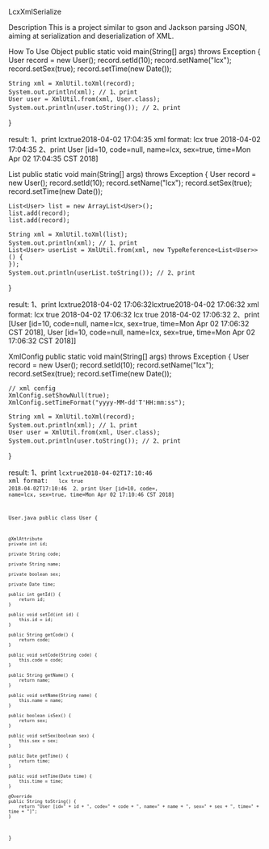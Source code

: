 LcxXmlSerialize

Description
This is a project similar to gson and Jackson parsing JSON, aiming at serialization and deserialization of XML.

How To Use
Object
public static void main(String[] args) throws Exception {
	User record = new User();
	record.setId(10);
	record.setName("lcx");
	record.setSex(true);
	record.setTime(new Date());

	String xml = XmlUtil.toXml(record);
	System.out.println(xml); // 1、print
	User user = XmlUtil.from(xml, User.class);
	System.out.println(user.toString()); // 2、print
}

result:
1、print
<User id="10"><name>lcx</name><sex>true</sex><time>2018-04-02 17:04:35</time></User>
xml format:
<User id="10">
  <name>lcx</name>
  <sex>true</sex>
  <time>2018-04-02 17:04:35</time>
</User>
2、print
User [id=10, code=null, name=lcx, sex=true, time=Mon Apr 02 17:04:35 CST 2018]


List
public static void main(String[] args) throws Exception {
	User record = new User();
	record.setId(10);
	record.setName("lcx");
	record.setSex(true);
	record.setTime(new Date());

	List<User> list = new ArrayList<User>();
	list.add(record);
	list.add(record);

	String xml = XmlUtil.toXml(list);
	System.out.println(xml); // 1、print
	List<User> userList = XmlUtil.from(xml, new TypeReference<List<User>>() {
	});
	System.out.println(userList.toString()); // 2、print
}

result:
1、print
<ArrayList><User id="10"><name>lcx</name><sex>true</sex><time>2018-04-02 17:06:32</time></User><User id="10"><name>lcx</name><sex>true</sex><time>2018-04-02 17:06:32</time></User></ArrayList>
xml format:
<ArrayList>
  <User id="10">
    <name>lcx</name>
    <sex>true</sex>
    <time>2018-04-02 17:06:32</time>
  </User>
  <User id="10">
    <name>lcx</name>
    <sex>true</sex>
    <time>2018-04-02 17:06:32</time>
  </User>
</ArrayList>
2、print
[User [id=10, code=null, name=lcx, sex=true, time=Mon Apr 02 17:06:32 CST 2018], User [id=10, code=null, name=lcx, sex=true, time=Mon Apr 02 17:06:32 CST 2018]]


XmlConfig
public static void main(String[] args) throws Exception {
	User record = new User();
	record.setId(10);
	record.setName("lcx");
	record.setSex(true);
	record.setTime(new Date());

	// xml config
	XmlConfig.setShowNull(true);
	XmlConfig.setTimeFormat("yyyy-MM-dd'T'HH:mm:ss");

	String xml = XmlUtil.toXml(record);
	System.out.println(xml); // 1、print
	User user = XmlUtil.from(xml, User.class);
	System.out.println(user.toString()); // 2、print
}

result:
1、print
<User id="10"><code/><name>lcx</name><sex>true</sex><time>2018-04-02T17:10:46</time></User>
xml format:
<User id="10">
  <code/>
  <name>lcx</name>
  <sex>true</sex>
  <time>2018-04-02T17:10:46</time>
</User>
2、print
User [id=10, code=, name=lcx, sex=true, time=Mon Apr 02 17:10:46 CST 2018]


User.java
public class User {

    @XmlAttribute
    private int id;

    private String code;

    private String name;

    private boolean sex;

    private Date time;

    public int getId() {
        return id;
    }

    public void setId(int id) {
        this.id = id;
    }

    public String getCode() {
        return code;
    }

    public void setCode(String code) {
        this.code = code;
    }

    public String getName() {
        return name;
    }

    public void setName(String name) {
        this.name = name;
    }

    public boolean isSex() {
        return sex;
    }

    public void setSex(boolean sex) {
        this.sex = sex;
    }

    public Date getTime() {
        return time;
    }

    public void setTime(Date time) {
        this.time = time;
    }

    @Override
    public String toString() {
        return "User [id=" + id + ", code=" + code + ", name=" + name + ", sex=" + sex + ", time=" + time + "]";
    }
}
